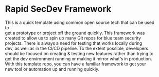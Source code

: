 # Rapid SecDev Framework

This is a quick template using common open source tech that can be used to  
get a prototype or project off the ground quickly. This framework was  
created to allow us to spin up many Git repos for blue team security  
projects. There is always a need for testing that works locally during  
dev, as well as in the CI/CD pipeline. To the extent possible, developers  
should be focused on creating & testing new features rather than trying to  
get the dev environment running or making it mirror what's in production.  
With this template repo, you can have a familiar framework to get your  
new tool or automation up and running quickly.

